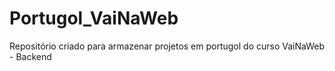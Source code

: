 # Portugol_VaiNaWeb
Repositório criado para armazenar projetos em portugol do curso VaiNaWeb - Backend
